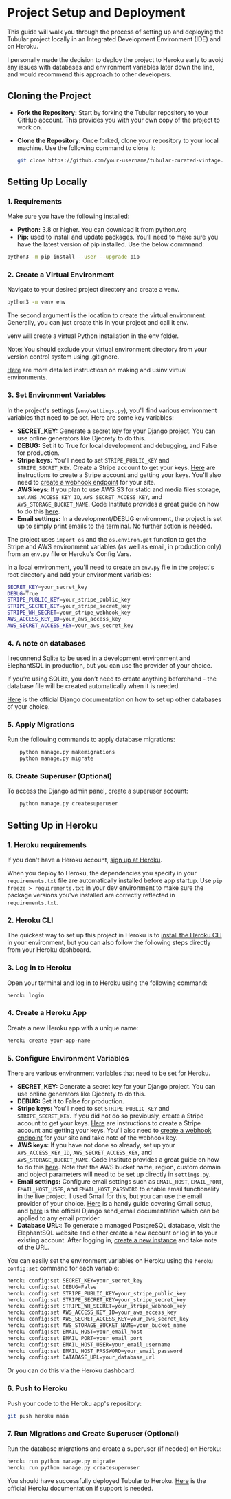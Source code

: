 # Project Setup and Deployment

This guide will walk you through the process of setting up and deploying the Tubular project locally in an Integrated Development Environment (IDE) and on Heroku.

I personally made the decision to deploy the project to Heroku early to avoid any issues with databases and environment variables later down the line, and would recommend this approach to other developers.

## Cloning the Project

- **Fork the Repository:** Start by forking the Tubular repository to your GitHub account. This provides you with your own copy of the project to work on.
- **Clone the Repository:** Once forked, clone your repository to your local machine. Use the following command to clone it:

    ```bash
    git clone https://github.com/your-username/tubular-curated-vintage.git
    ```

## Setting Up Locally

### 1. Requirements

Make sure you have the following installed:

- **Python:** 3.8 or higher. You can download it from python.org
- **Pip:** used to install and update packages. You’ll need to make sure you have the latest version of pip installed. Use the below commnand:

```bash
python3 -m pip install --user --upgrade pip
```

### 2. Create a Virtual Environment

Navigate to your desired project directory and create a venv.

```bash
python3 -m venv env
```

The second argument is the location to create the virtual environment. Generally, you can just create this in your project and call it env.

venv will create a virtual Python installation in the env folder.

Note: You should exclude your virtual environment directory from your version control system using .gitignore.

[Here](https://packaging.python.org/guides/installing-using-pip-and-virtual-environments/) are more detailed instructiosn on making and usinv virtual environments.

### 3. Set Environment Variables

In the project's settings (`env/settings.py`), you'll find various environment variables that need to be set. Here are some key variables:

- **SECRET_KEY:** Generate a secret key for your Django project. You can use online generators like Djecrety to do this.
- **DEBUG:** Set it to True for local development and debugging, and False for production.
- **Stripe keys:** You'll need to set `STRIPE_PUBLIC_KEY` and `STRIPE_SECRET_KEY`. Create a Stripe account to get your keys. [Here](https://stripe.com/docs/keys#:~:text=You%20can%20find%20your%20secret,you%20can%20see%20these%20values) are instructions to create a Stripe account and getting your keys. You'll also need to [create a webhook endpoint](https://stripe.com/docs/development/dashboard/register-webhook) for your site.
- **AWS keys:** If you plan to use AWS S3 for static and media files storage, set `AWS_ACCESS_KEY_ID`, `AWS_SECRET_ACCESS_KEY`, and `AWS_STORAGE_BUCKET_NAME`. Code Institute provides a great guide on how to do this [here](https://codeinstitute.s3.amazonaws.com/fullstack/AWS%20changes%20sheet.pdf).
- **Email settings:** In a development/DEBUG environment, the project is set up to simply print emails to the terminal. No further action is needed.

The project uses `import os` and the `os.environ.get` function to get the Stripe and AWS environment variables (as well as email, in production only) from an `env.py` file or Heroku's Config Vars.

In a local environment, you'll need to create an `env.py` file in the project's root directory and add your environment variables:

```bash
SECRET_KEY=your_secret_key
DEBUG=True
STRIPE_PUBLIC_KEY=your_stripe_public_key
STRIPE_SECRET_KEY=your_stripe_secret_key
STRIPE_WH_SECRET=your_stripe_webhook_key
AWS_ACCESS_KEY_ID=your_aws_access_key
AWS_SECRET_ACCESS_KEY=your_aws_secret_key
```

### 4. A note on databases

I reconnend Sqlite to be used in a development environment and ElephantSQL in production, but you can use the provider of your choice.

If you’re using SQLite, you don’t need to create anything beforehand - the database file will be created automatically when it is needed.

[Here](https://docs.djangoproject.com/en/4.2/ref/databases/) is the official Django documentation on how to set up other databases of your choice.

### 5. Apply Migrations

Run the following commands to apply database migrations:

```bash
    python manage.py makemigrations
    python manage.py migrate
```

### 6. Create Superuser (Optional)

To access the Django admin panel, create a superuser account:

```bash
    python manage.py createsuperuser
```
## Setting Up in Heroku

### 1. Heroku requirements

If you don't have a Heroku account, [sign up at Heroku](https://www.heroku.com/).

When you deploy to Heroku, the dependencies you specify in your `requirements.txt` file are automatically installed before app startup. Use `pip freeze > requirements.txt` in your dev environment to make sure the package versions you've installed are correctly reflected in `requirements.txt`.


### 2. Heroku CLI

The quickest way to set up this project in Heroku is to [install the Heroku CLI](https://devcenter.heroku.com/articles/heroku-cli) in your environment, but you can also follow the following steps directly from your Heroku dashboard.

### 3. Log in to Heroku

Open your terminal and log in to Heroku using the following command:

```bash
heroku login
```

### 4. Create a Heroku App

Create a new Heroku app with a unique name:
```bash
heroku create your-app-name
```

### 5. Configure Environment Variables

There are various environment variables that need to be set for Heroku. 

- **SECRET_KEY:** Generate a secret key for your Django project. You can use online generators like Djecrety to do this.
- **DEBUG:** Set it to False for production.
- **Stripe keys:** You'll need to set `STRIPE_PUBLIC_KEY` and `STRIPE_SECRET_KEY`. If you did not do so previously, create a Stripe account to get your keys. [Here](https://stripe.com/docs/keys#:~:text=You%20can%20find%20your%20secret,you%20can%20see%20these%20values) are instructions to create a Stripe account and getting your keys. You'll also need to [create a webhook endpoint](https://stripe.com/docs/development/dashboard/register-webhook) for your site and take note of the webhook key.
- **AWS keys:** If you have not done so already, set up your `AWS_ACCESS_KEY_ID`, `AWS_SECRET_ACCESS_KEY`, and `AWS_STORAGE_BUCKET_NAME`. Code Institute provides a great guide on how to do this [here](https://codeinstitute.s3.amazonaws.com/fullstack/AWS%20changes%20sheet.pdf). Note that the AWS bucket name, region, custom domain and object parameters will need to be set up directly in `settings.py`. 
- **Email settings:**  Configure email settings such as `EMAIL_HOST`, `EMAIL_PORT`, `EMAIL_HOST_USER`, and `EMAIL_HOST_PASSWORD` to enable email functionality in the live project. I used Gmail for this, but you can use the email provider of your choice. [Here](https://www.abstractapi.com/guides/django-send-email) is a handy guide covering Gmail setup, and [here](https://docs.djangoproject.com/fr/2.2/topics/email/) is the official Django send_email documentation which can be applied to any email provider.
- **Database URL:**: To generate a managed PostgreSQL database, visit the ElephantSQL website and either create a new account or log in to your existing account. After logging in, [create a new instance](https://www.elephantsql.com/docs/index.html) and take note of the URL.

You can easily set the environment variables on Heroku using the `heroku config:set` command for each variable:

```bash
heroku config:set SECRET_KEY=your_secret_key
heroku config:set DEBUG=False
heroku config:set STRIPE_PUBLIC_KEY=your_stripe_public_key
heroku config:set STRIPE_SECRET_KEY=your_stripe_secret_key
heroku config:set STRIPE_WH_SECRET=your_stripe_webhook_key
heroku config:set AWS_ACCESS_KEY_ID=your_aws_access_key
heroku config:set AWS_SECRET_ACCESS_KEY=your_aws_secret_key
heroku config:set AWS_STORAGE_BUCKET_NAME=your_bucket_name
heroku config:set EMAIL_HOST=your_email_host
heroku config:set EMAIL_PORT=your_email_port
heroku config:set EMAIL_HOST_USER=your_email_username
heroku config:set EMAIL_HOST_PASSWORD=your_email_password
heroky config:set DATABASE_URL=your_database_url
```

Or you can do this via the Heroku dashboard.

### 6. Push to Heroku

Push your code to the Heroku app's repository:
```bash
git push heroku main
```

### 7. Run Migrations and Create Superuser (Optional)

Run the database migrations and create a superuser (if needed) on Heroku:

```bash
heroku run python manage.py migrate
heroku run python manage.py createsuperuser
```

You should have successfully deployed Tubular to Heroku. [Here](https://devcenter.heroku.com/articles/deploying-python) is the official Heroku documentation if support is needed.

